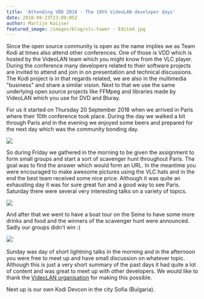 ```yaml
---
title: 'Attending VDD 2018 - The 10th VideoLAN developer days'
date: 2018-09-23T23:09:05Z
author: Martijn Kaijser
featured_image: /images/blog/vlc-tower - Edited.jpg
---
```

Since the open source community is open as the name implies we as Team Kodi at times also attend other conferences. One of those is VDD which is hosted by the VideoLAN team which you might know from the VLC player. During the conference many developers related to their software projects are invited to attend and join in on presentation and technical discussions. The Kodi project is in that regards related, we are also in the multimedia "business" and share a similar vision. Next to that we use the same underlying open source projects like FFMpeg and libraries made by VideoLAN which you use for DVD and Bluray.

 For us it started on Thursday 20 September 2018 when we arrived in Paris where their 10th conference took place. During the day we walked a bit through Paris and in the evening we enjoyed some beers and prepared for the next day which was the community bonding day.

 ![](https://kodi.tv/sites/default/files/vdd18-paris-park.jpg)

 So during Friday we gathered in the morning to be given the assignment to form small groups and start a sort of scavenger hunt throughout Paris. The goal was to find the answer which would form an URL. In the meantime you were encouraged to make awesome pictures using the VLC hats and in the end the best team received some nice price. Although it was quite an exhausting day it was for sure great fun and a good way to see Paris. Saturday there were several very interesting talks on a variety of topics.

 ![](https://kodi.tv/sites/default/files/vdd18-paris-conf.jpg)

 And after that we went to have a boat tour on the Seine to have some more drinks and food and the winners of the scavenger hunt were announced. Sadly our groups didn't win :( 

 ![](https://kodi.tv/sites/default/files/article/field_image/vlc-tower.jpg)`

 Sunday was day of short lightning talks in the morning and in the afternoon you were free to meet up and have small discussion on whatever topic. Although this is just a very short summary of the past days it had quite a lot of content and was great to meet up with other developers. We would like to thank the [VideoLAN organisation](https://www.videolan.org/) for making this possible.

 Next up is our own Kodi Devcon in the city Sofia (Bulgaria).

 